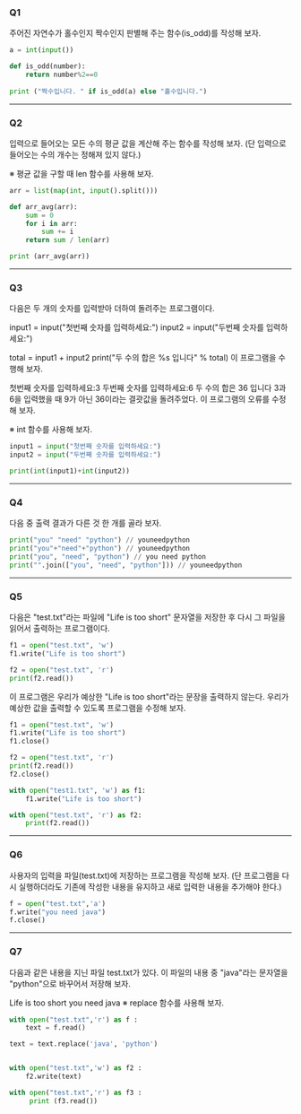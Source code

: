 ### Q1
주어진 자연수가 홀수인지 짝수인지 판별해 주는 함수(is_odd)를 작성해 보자.
```python
a = int(input())

def is_odd(number):
    return number%2==0
 
print ("짝수입니다. " if is_odd(a) else "홀수입니다.")

```

____
### Q2
입력으로 들어오는 모든 수의 평균 값을 계산해 주는 함수를 작성해 보자. (단 입력으로 들어오는 수의 개수는 정해져 있지 않다.)

※ 평균 값을 구할 때 len 함수를 사용해 보자.

```python
arr = list(map(int, input().split()))

def arr_avg(arr):
    sum = 0
    for i in arr:
        sum += i
    return sum / len(arr)    

print (arr_avg(arr))
```
____
### Q3
다음은 두 개의 숫자를 입력받아 더하여 돌려주는 프로그램이다.

input1 = input("첫번째 숫자를 입력하세요:")
input2 = input("두번째 숫자를 입력하세요:")

total = input1 + input2
print("두 수의 합은 %s 입니다" % total)
이 프로그램을 수행해 보자.

첫번째 숫자를 입력하세요:3
두번째 숫자를 입력하세요:6
두 수의 합은 36 입니다
3과 6을 입력했을 때 9가 아닌 36이라는 결괏값을 돌려주었다. 이 프로그램의 오류를 수정해 보자.

※ int 함수를 사용해 보자.
```python
input1 = input("첫번째 숫자를 입력하세요:")
input2 = input("두번째 숫자를 입력하세요:")

print(int(input1)+int(input2))
```
____
### Q4
다음 중 출력 결과가 다른 것 한 개를 골라 보자.

```python
print("you" "need" "python") // youneedpython
print("you"+"need"+"python") // youneedpython
print("you", "need", "python") // you need python
print("".join(["you", "need", "python"])) // youneedpython
```
____
### Q5
다음은 "test.txt"라는 파일에 "Life is too short" 문자열을 저장한 후 다시 그 파일을 읽어서 출력하는 프로그램이다.

```python
f1 = open("test.txt", 'w')
f1.write("Life is too short")

f2 = open("test.txt", 'r')
print(f2.read())
```
이 프로그램은 우리가 예상한 "Life is too short"라는 문장을 출력하지 않는다. 우리가 예상한 값을 출력할 수 있도록 프로그램을 수정해 보자.
```python
f1 = open("test.txt", 'w')
f1.write("Life is too short")
f1.close()

f2 = open("test.txt", 'r')
print(f2.read())
f2.close()
```

```python
with open("test1.txt", 'w') as f1:
    f1.write("Life is too short")

with open("test.txt", 'r') as f2:
    print(f2.read())   
```
____
### Q6
사용자의 입력을 파일(test.txt)에 저장하는 프로그램을 작성해 보자. (단 프로그램을 다시 실행하더라도 기존에 작성한 내용을 유지하고 새로 입력한 내용을 추가해야 한다.)
```python
f = open("test.txt",'a')
f.write("you need java")
f.close()
```
____
### Q7
다음과 같은 내용을 지닌 파일 test.txt가 있다. 이 파일의 내용 중 "java"라는 문자열을 "python"으로 바꾸어서 저장해 보자.

Life is too short
you need java
※ replace 함수를 사용해 보자.
```python
with open("test.txt",'r') as f :
    text = f.read()

text = text.replace('java', 'python')


with open("test.txt",'w') as f2 :
    f2.write(text)

with open("test.txt",'r') as f3 :
     print (f3.read()) 
```
